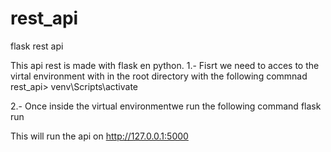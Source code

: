 # rest_api
flask rest api

This api rest is made with flask en python.
1.- Fisrt we need to acces to the virtal environment with in the root directory with the following commnad
  rest_api> venv\Scripts\activate 

2.- Once inside the virtual environmentwe run the following command
  flask run

This will run the api on http://127.0.0.1:5000

